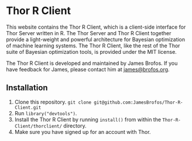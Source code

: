 # Thor R Client

This website contains the Thor R Client, which is a client-side interface for Thor Server written in R. The Thor Server and Thor R Client together provide a light-weight and powerful architecture for Bayesian optimization of machine learning systems. The Thor R Client, like the rest of the Thor suite of Bayesian optimization tools, is provided under the MIT license.

The Thor R Client is developed and maintained by James Brofos. If you have feedback for James, please contact him at james@brofos.org.


## Installation

1. Clone this repository. `git clone git@github.com:JamesBrofos/Thor-R-Client.git`
2. Run `library("devtools")`.
3. Install the Thor R Client by running `install()` from within the `Thor-R-Client/thorclient/` directory.
4. Make sure you have signed up for an account with Thor.
